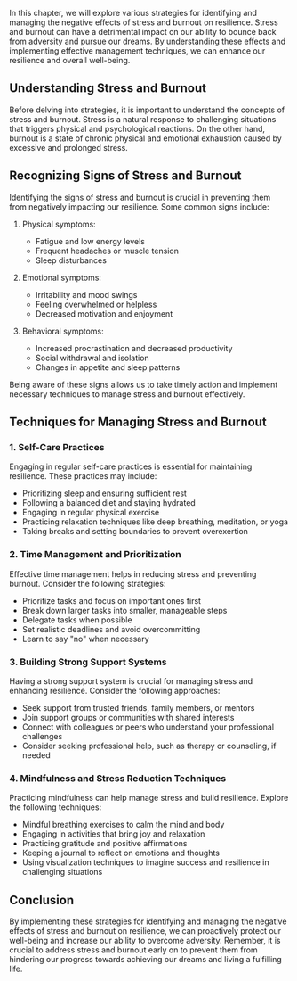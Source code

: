 
In this chapter, we will explore various strategies for identifying and managing the negative effects of stress and burnout on resilience. Stress and burnout can have a detrimental impact on our ability to bounce back from adversity and pursue our dreams. By understanding these effects and implementing effective management techniques, we can enhance our resilience and overall well-being.

## Understanding Stress and Burnout

Before delving into strategies, it is important to understand the concepts of stress and burnout. Stress is a natural response to challenging situations that triggers physical and psychological reactions. On the other hand, burnout is a state of chronic physical and emotional exhaustion caused by excessive and prolonged stress.

## Recognizing Signs of Stress and Burnout

Identifying the signs of stress and burnout is crucial in preventing them from negatively impacting our resilience. Some common signs include:

1. Physical symptoms:
    
    - Fatigue and low energy levels
    - Frequent headaches or muscle tension
    - Sleep disturbances
2. Emotional symptoms:
    
    - Irritability and mood swings
    - Feeling overwhelmed or helpless
    - Decreased motivation and enjoyment
3. Behavioral symptoms:
    
    - Increased procrastination and decreased productivity
    - Social withdrawal and isolation
    - Changes in appetite and sleep patterns

Being aware of these signs allows us to take timely action and implement necessary techniques to manage stress and burnout effectively.

## Techniques for Managing Stress and Burnout

### 1\. Self-Care Practices

Engaging in regular self-care practices is essential for maintaining resilience. These practices may include:

- Prioritizing sleep and ensuring sufficient rest
- Following a balanced diet and staying hydrated
- Engaging in regular physical exercise
- Practicing relaxation techniques like deep breathing, meditation, or yoga
- Taking breaks and setting boundaries to prevent overexertion

### 2\. Time Management and Prioritization

Effective time management helps in reducing stress and preventing burnout. Consider the following strategies:

- Prioritize tasks and focus on important ones first
- Break down larger tasks into smaller, manageable steps
- Delegate tasks when possible
- Set realistic deadlines and avoid overcommitting
- Learn to say "no" when necessary

### 3\. Building Strong Support Systems

Having a strong support system is crucial for managing stress and enhancing resilience. Consider the following approaches:

- Seek support from trusted friends, family members, or mentors
- Join support groups or communities with shared interests
- Connect with colleagues or peers who understand your professional challenges
- Consider seeking professional help, such as therapy or counseling, if needed

### 4\. Mindfulness and Stress Reduction Techniques

Practicing mindfulness can help manage stress and build resilience. Explore the following techniques:

- Mindful breathing exercises to calm the mind and body
- Engaging in activities that bring joy and relaxation
- Practicing gratitude and positive affirmations
- Keeping a journal to reflect on emotions and thoughts
- Using visualization techniques to imagine success and resilience in challenging situations

## Conclusion

By implementing these strategies for identifying and managing the negative effects of stress and burnout on resilience, we can proactively protect our well-being and increase our ability to overcome adversity. Remember, it is crucial to address stress and burnout early on to prevent them from hindering our progress towards achieving our dreams and living a fulfilling life.
